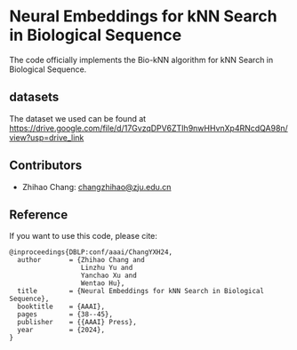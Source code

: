 # Neural Embeddings for kNN Search in Biological Sequence

The code officially implements the Bio-kNN algorithm for kNN Search in Biological Sequence.
## datasets

The dataset we used can be found at https://drive.google.com/file/d/17GvzqDPV6ZTIh9nwHHvnXp4RNcdQA98n/view?usp=drive_link 

## Contributors

- Zhihao Chang: changzhihao@zju.edu.cn



## Reference
If you want to use this code, please cite:
```
@inproceedings{DBLP:conf/aaai/ChangYXH24,
  author       = {Zhihao Chang and
                  Linzhu Yu and
                  Yanchao Xu and
                  Wentao Hu},
  title        = {Neural Embeddings for kNN Search in Biological Sequence},
  booktitle    = {AAAI},
  pages        = {38--45},
  publisher    = {{AAAI} Press},
  year         = {2024},
}
```


